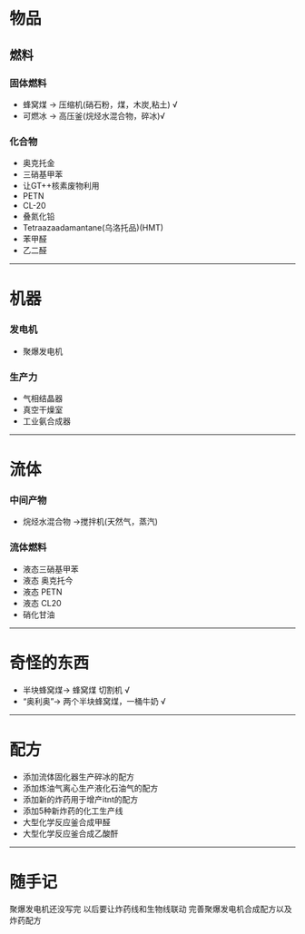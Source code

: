 # 物品
## 燃料
### 固体燃料
- 蜂窝煤 -> 压缩机(硝石粉，煤，木炭,粘土) √
- 可燃冰 -> 高压釜(烷烃水混合物，碎冰)√

### 化合物
- 奥克托金
- 三硝基甲苯
- 让GT++核素废物利用
- PETN
- CL-20
- 叠氮化铅
- Tetraazaadamantane(乌洛托品)(HMT)
- 苯甲醛
- 乙二醛
***
# 机器
### 发电机
- 聚爆发电机
### 生产力
- 气相结晶器
- 真空干燥室
- 工业氨合成器
***
# 流体
### 中间产物
- 烷烃水混合物 ->搅拌机(天然气，蒸汽)

### 流体燃料
- 液态三硝基甲苯
- 液态 奥克托今
- 液态 PETN
- 液态 CL20
- 硝化甘油

***

# 奇怪的东西
- 半块蜂窝煤-> 蜂窝煤  切割机 √
- “奥利奥”-> 两个半块蜂窝煤，一桶牛奶 √

***
# 配方
- 添加流体固化器生产碎冰的配方
- 添加炼油气离心生产液化石油气的配方
- 添加新的炸药用于增产itnt的配方
- 添加5种新炸药的化工生产线
- 大型化学反应釜合成甲醛
- 大型化学反应釜合成乙酸酐

***
# 随手记
聚爆发电机还没写完
以后要让炸药线和生物线联动
完善聚爆发电机合成配方以及炸药配方

